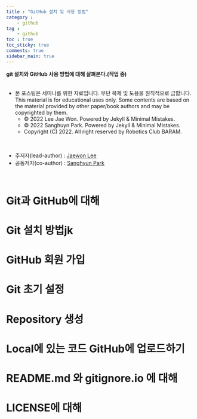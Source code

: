 ```yaml
---
title : "GitHub 설치 및 사용 방법"
category :
    - github
tag :
    - github
toc : true
toc_sticky: true
comments: true
sidebar_main: true
---
```


**git 설치와 GitHub 사용 방법에 대해 살펴본다.(작업 중)**<br><br>


- 본 포스팅은 세미나를 위한 자료입니다. 무단 복제 및 도용을 원칙적으로 금합니다.<br>
This material is for educational uses only. Some contents are based on the material provided by other paper/book authors and may be copyrighted by them.<br>
    - © 2022 Lee Jae Won. Powered by Jekyll & Minimal Mistakes.<br>
    - © 2022 Sanghuyn Park. Powered by Jekyll & Minimal Mistakes.<br>
    - Copyright (C) 2022. All right reserved by Robotics Club BARAM.<br>
<br>

- 주저자(lead-author) : [Jaewon Lee](https://github.com/Lee-JaeWon)
- 공동저자(co-author) : [Sanghyun Park](https://github.com/SanghyunPark01)

<br>

# Git과 GitHub에 대해

# Git 설치 방법jk

# GitHub 회원 가입

# Git 초기 설정

# Repository 생성

# Local에 있는 코드 GitHub에 업로드하기

# README.md 와 gitignore.io 에 대해

# LICENSE에 대해
